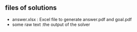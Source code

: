 ## files of solutions

* answer.xlsx : Excel file to generate answer.pdf and goal.pdf
* some raw text :the output of the solver
